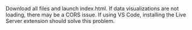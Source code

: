 Download all files and launch index.html.
If data visualizations are not loading, there may be a CORS issue. If using VS Code, installing the Live Server extension should solve this problem.
